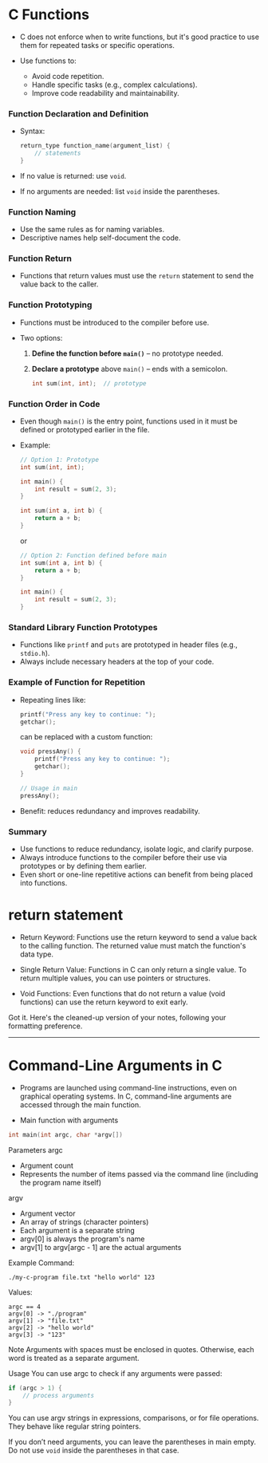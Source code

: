 # C Functions

* C does not enforce when to write functions, but it's good practice to use them for repeated tasks or specific operations.
* Use functions to:

  * Avoid code repetition.
  * Handle specific tasks (e.g., complex calculations).
  * Improve code readability and maintainability.

### Function Declaration and Definition

* Syntax:

  ```c
  return_type function_name(argument_list) {
      // statements
  }
  ```
* If no value is returned: use `void`.
* If no arguments are needed: list `void` inside the parentheses.

### Function Naming

* Use the same rules as for naming variables.
* Descriptive names help self-document the code.

### Function Return

* Functions that return values must use the `return` statement to send the value back to the caller.

### Function Prototyping

* Functions must be introduced to the compiler before use.
* Two options:

  1. **Define the function before `main()`** – no prototype needed.
  2. **Declare a prototype** above `main()` – ends with a semicolon.

     ```c
     int sum(int, int);  // prototype
     ```

### Function Order in Code

* Even though `main()` is the entry point, functions used in it must be defined or prototyped earlier in the file.
* Example:

  ```c
  // Option 1: Prototype
  int sum(int, int);

  int main() {
      int result = sum(2, 3);
  }

  int sum(int a, int b) {
      return a + b;
  }
  ```

  or

  ```c
  // Option 2: Function defined before main
  int sum(int a, int b) {
      return a + b;
  }

  int main() {
      int result = sum(2, 3);
  }
  ```

### Standard Library Function Prototypes

* Functions like `printf` and `puts` are prototyped in header files (e.g., `stdio.h`).
* Always include necessary headers at the top of your code.

### Example of Function for Repetition

* Repeating lines like:

  ```c
  printf("Press any key to continue: ");
  getchar();
  ```

  can be replaced with a custom function:

  ```c
  void pressAny() {
      printf("Press any key to continue: ");
      getchar();
  }

  // Usage in main
  pressAny();
  ```

* Benefit: reduces redundancy and improves readability.

### Summary

* Use functions to reduce redundancy, isolate logic, and clarify purpose.
* Always introduce functions to the compiler before their use via prototypes or by defining them earlier.
* Even short or one-line repetitive actions can benefit from being placed into functions.

# return statement

* Return Keyword: Functions use the return keyword to send a value back to the calling function. The returned value must match the function's data type.
    
* Single Return Value: Functions in C can only return a single value. To return multiple values, you can use pointers or structures.
    
* Void Functions: Even functions that do not return a value (void functions) can use the return keyword to exit early.

Got it. Here's the cleaned-up version of your notes, following your formatting preference.

---

# Command-Line Arguments in C

* Programs are launched using command-line instructions, even on graphical operating systems. In C, command-line arguments are accessed through the main function.

* Main function with arguments

```c
int main(int argc, char *argv[])
```

Parameters
argc

* Argument count
* Represents the number of items passed via the command line (including the program name itself)

argv

* Argument vector
* An array of strings (character pointers)
* Each argument is a separate string
* argv\[0] is always the program's name
* argv\[1] to argv\[argc - 1] are the actual arguments

Example
Command:

```
./my-c-program file.txt "hello world" 123
```

Values:

```
argc == 4
argv[0] -> "./program"
argv[1] -> "file.txt"
argv[2] -> "hello world"
argv[3] -> "123"
```

Note
Arguments with spaces must be enclosed in quotes. Otherwise, each word is treated as a separate argument.

Usage
You can use argc to check if any arguments were passed:

```c
if (argc > 1) {
    // process arguments
}
```

You can use argv strings in expressions, comparisons, or for file operations. They behave like regular string pointers.

If you don’t need arguments, you can leave the parentheses in main empty. Do not use `void` inside the parentheses in that case.
